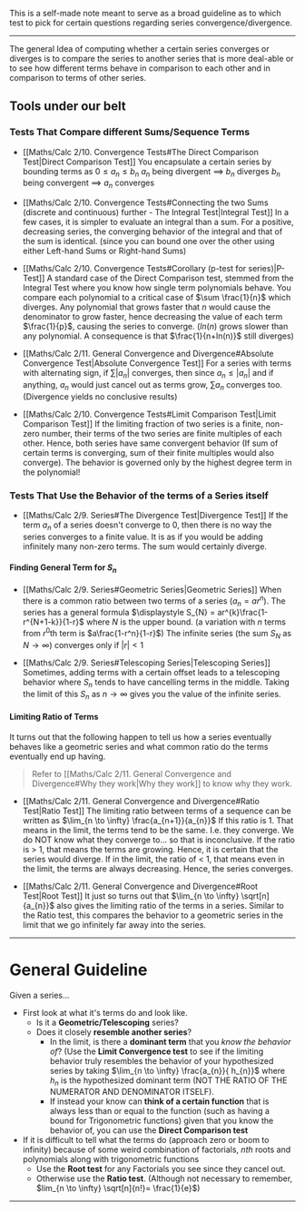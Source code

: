 This is a self-made note meant to serve as a broad guideline as to which test to pick for certain questions regarding series convergence/divergence.

---

The general Idea of computing whether a certain series converges or diverges is to compare the series to another series that is more deal-able or to see how different terms behave in comparison to each other and in comparison to terms of other series.

## Tools under our belt 

### Tests That Compare different Sums/Sequence Terms
- [[Maths/Calc 2/10. Convergence Tests#The Direct Comparison Test|Direct Comparison Test]]
	You encapsulate a certain series by bounding terms as $0 \leq a_{n} \leq b_{n}$
	$a_{n}$ being divergent $\implies$ $b_n$ diverges 
	$b_n$ being convergent $\implies$ $a_{n}$ converges
	
- [[Maths/Calc 2/10. Convergence Tests#Connecting the two Sums (discrete and continuous) further - The Integral Test|Integral Test]]
	In a few cases, it is simpler to evaluate an integral than a sum. For a positive, decreasing series, the converging behavior of the integral and that of the sum is identical. (since you can bound one over the other using either Left-hand Sums or Right-hand Sums)

- [[Maths/Calc 2/10. Convergence Tests#Corollary (p-test for series)|P-Test]]
	A standard case of the Direct Comparison test, stemmed from the Integral Test where you know how single term polynomials behave. You compare each polynomial to a critical case of $\sum \frac{1}{n}$ which diverges. Any polynomial that grows faster that $n$ would cause the denominator to grow faster, hence decreasing the value of each term $\frac{1}{p}$, causing the series to converge.
		($ln(n)$ grows slower than any polynomial. A consequence is that $\frac{1}{n+ln(n)}$ still diverges)

- [[Maths/Calc 2/11. General Convergence and Divergence#Absolute Convergence Test|Absolute Convergence Test]]
	For a series with terms with alternating sign, if $\sum |a_{n}|$ converges, then since $a_{n} \leq |a_{n}|$ and if anything, $a_{n}$ would just cancel out as terms grow, $\sum a_{n}$ converges too. (Divergence yields no conclusive results)

- [[Maths/Calc 2/10. Convergence Tests#Limit Comparison Test|Limit Comparison Test]]
	If the limiting fraction of two series is a finite, non-zero number, their terms of the two series are finite multiples of each other. Hence, both series have same convergent behavior (If sum of certain terms is converging, sum of their finite multiples would also converge).
	The behavior is governed only by the highest degree term in the polynomial!

### Tests That Use the Behavior of the terms of a Series itself 
- [[Maths/Calc 2/9. Series#The Divergence Test|Divergence Test]]
	If the term $a_{n}$ of a series doesn't converge to $0$, then there is no way the series converges to a finite value.
	It is as if you would be adding infinitely many non-zero terms. The sum would certainly diverge.

#### Finding General Term for $S_n$ 
- [[Maths/Calc 2/9. Series#Geometric Series|Geometric Series]]
	When there is a common ratio between two terms of a series ($a_{n} = ar^{n}$). The series has a general formula $\displaystyle S_{N} = ar^{k}\frac{1-r^{N+1-k}}{1-r}$ 
	where $N$ is the upper bound. (a variation with $n$ terms from $r^{0}$th term is $a\frac{1-r^n}{1-r}$)
	The infinite series (the sum $S_{N}$ as $N \to \infty$) converges only if $|r|<1$

- [[Maths/Calc 2/9. Series#Telescoping Series|Telescoping Series]]
	Sometimes, adding terms with a certain offset leads to a telescoping behavior where $S_{n}$ tends to have cancelling terms in the middle. Taking the limit of this $S_{n}$ as $n \to \infty$ gives you the value of the infinite series.

#### Limiting Ratio of Terms
It turns out that the following happen to tell us how a series eventually behaves like a geometric series and what common ratio do the terms eventually end up having.

>Refer to [[Maths/Calc 2/11. General Convergence and Divergence#Why they work|Why they work]] to know why they work.

- [[Maths/Calc 2/11. General Convergence and Divergence#Ratio Test|Ratio Test]]
	The limiting ratio between terms of a sequence can be written as $\lim_{n \to \infty} \frac{a_{n+1}}{a_{n}}$
	If this ratio is 1. That means in the limit, the terms tend to be the same. I.e. they converge. We do NOT know what they converge to... so that is inconclusive.
	If the ratio is $>$ 1, that means the terms are growing. Hence, it is certain that the series would diverge.
	If in the limit, the ratio of $<$ 1, that means even in the limit, the terms are always decreasing. Hence, the series converges.

- [[Maths/Calc 2/11. General Convergence and Divergence#Root Test|Root Test]]
	It just so turns out that $\lim_{n \to \infty} \sqrt[n]{a_{n}}$  also gives the limiting ratio of the terms in a series. Similar to the Ratio test, this compares the behavior to a geometric series in the limit that we go infinitely far away into the series.


---
# General Guideline
Given a series... 
- First look at what it's terms do and look like.
	- Is it a **Geometric/Telescoping** series?
	- Does it closely **resemble another series**?
		- In the limit, is there a **dominant term** that you *know the behavior of*? (Use the **Limit Convergence test** to see if the limiting behavior truly resembles the behavior of your hypothesized series by taking $\lim_{n \to \infty} \frac{a_{n}}{ h_{n}}$ where $h_{n}$ is the hypothesized dominant term (NOT THE RATIO OF THE NUMERATOR AND DENOMINATOR ITSELF).
		- If instead your know can **think of a certain function** that is always less than or equal to the function (such as having a bound for Trigonometric functions) given that you know the behavior of, you can use the **Direct Comparison test**
- If it is difficult to tell what the terms do (approach zero or boom to infinity) because of some weird combination of factorials, $nth$ roots and polynomials along with trigonometric functions
	- Use the **Root test** for any Factorials you see since they cancel out.
	- Otherwise use the **Ratio test**. (Although not necessary to remember, $lim_{n \to \infty} \sqrt[n]{n!}= \frac{1}{e}$)


---
